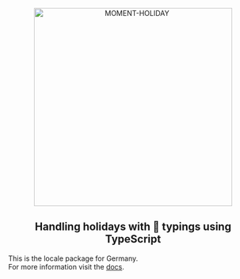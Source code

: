 <p align="center">
  <img alt="MOMENT-HOLIDAY" width="400px" src="https://nesto-software.github.io/moment-holiday/docs/assets/images/moment-holiday.png" />
</p>
<h2 align="center">Handling holidays with 💪 typings using TypeScript</h2>

This is the locale package for Germany.   
For more information visit the [docs](https://nesto-software.github.io/moment-holiday/docs/).